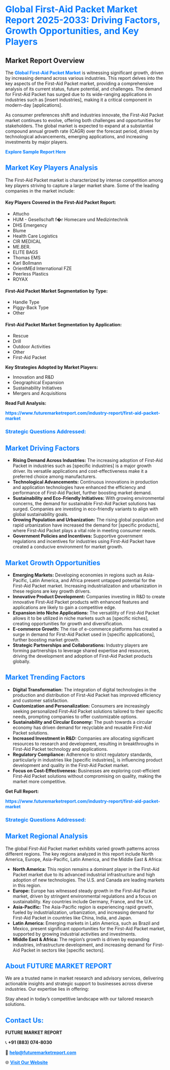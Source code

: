 <h1 style="color: #007BFF;">Global First-Aid Packet Market Report 2025-2033: Driving Factors, Growth Opportunities, and Key Players</h1>

<section id="overview">
<h2>Market Report Overview</h2>
<p>The <a href="https://www.futuremarketreport.com/industry-report/first-aid-packet-market" style="color: #007BFF; text-decoration: none;"><strong>Global First-Aid Packet Market</strong></a> is witnessing significant growth, driven by increasing demand across various industries. This report delves into the key aspects of the First-Aid Packet market, providing a comprehensive analysis of its current status, future potential, and challenges. The demand for First-Aid Packet has surged due to its wide-ranging applications in industries such as [insert industries], making it a critical component in modern-day [applications].</p>
<p>As consumer preferences shift and industries innovate, the First-Aid Packet market continues to evolve, offering both challenges and opportunities for stakeholders. The global market is expected to expand at a substantial compound annual growth rate (CAGR) over the forecast period, driven by technological advancements, emerging applications, and increasing investments by major players.</p>
</section>

<section id="overview">
<p><a href="https://www.futuremarketreport.com/request-sample/reportId=125148" style="color: #007BFF; text-decoration: none;"><strong>Explore Sample Report Here</strong></a></p>
</section>

<section id="key-players">
<h2 style="color: #007BFF;">Market Key Players Analysis</h2>
<p>The First-Aid Packet market is characterized by intense competition among key players striving to capture a larger market share. Some of the leading companies in the market include:</p>
<h4>Key Players Covered in the First-Aid Packet Report:</h4>
<ul><li>Attucho</li><li>HUM - Gesellschaft f�r Homecare und Medizintechnik</li><li>DHS Emergency</li><li>Blume</li><li>Health Care Logistics</li><li>CIR MEDICAL</li><li>ME.BER.</li><li>ELITE BAGS</li><li>Thomas EMS</li><li>Karl Bollmann</li><li>OrientMEd International FZE</li><li>Peerless Plastics</li><li>ROYAX</li></ul>
<h4>First-Aid Packet Market Segmentation by Type:</h4>
<ul><li>Handle Type</li><li>Piggy-Back Type</li><li>Other</li></ul>

<h4>First-Aid Packet Market Segmentation by Application:</h4>
<ul><li>Rescue</li><li>Drill</li><li>Outdoor Activities</li><li>Other</li><li>First-Aid Packet</li></ul>
<p><strong>Key Strategies Adopted by Market Players:</strong></p>
<ul>
<li>Innovation and R&D</li>
<li>Geographical Expansion</li>
<li>Sustainability Initiatives</li>
<li>Mergers and Acquisitions</li>
</ul>
</section>

<section>
<p><strong>Read Full Analysis: </strong></p><a href="https://www.futuremarketreport.com/industry-report/first-aid-packet-market" style="color: #007BFF; text-decoration: none;"><strong>https://www.futuremarketreport.com/industry-report/first-aid-packet-market</strong></a>
<h3 style="color: #007BFF;">Strategic Questions Addressed:</h3>
</section>

<section id="driving-factors">
<h2 style="color: #007BFF;">Market Driving Factors</h2>
<ul>
<li><strong>Rising Demand Across Industries:</strong> The increasing adoption of First-Aid Packet in industries such as [specific industries] is a major growth driver. Its versatile applications and cost-effectiveness make it a preferred choice among manufacturers.</li>
<li><strong>Technological Advancements:</strong> Continuous innovations in production and application technologies have enhanced the efficiency and performance of First-Aid Packet, further boosting market demand.</li>
<li><strong>Sustainability and Eco-Friendly Initiatives:</strong> With growing environmental concerns, the demand for sustainable First-Aid Packet solutions has surged. Companies are investing in eco-friendly variants to align with global sustainability goals.</li>
<li><strong>Growing Population and Urbanization:</strong> The rising global population and rapid urbanization have increased the demand for [specific products], where First-Aid Packet plays a vital role in meeting consumer needs.</li>
<li><strong>Government Policies and Incentives:</strong> Supportive government regulations and incentives for industries using First-Aid Packet have created a conducive environment for market growth.</li>
</ul>
</section>

<section id="growth-opportunities">
<h2 style="color: #007BFF;">Market Growth Opportunities</h2>
<ul>
<li><strong>Emerging Markets:</strong> Developing economies in regions such as Asia-Pacific, Latin America, and Africa present untapped potential for the First-Aid Packet market. Increasing industrialization and urbanization in these regions are key growth drivers.</li>
<li><strong>Innovative Product Development:</strong> Companies investing in R&D to create innovative First-Aid Packet products with enhanced features and applications are likely to gain a competitive edge.</li>
<li><strong>Expansion into Niche Applications:</strong> The versatility of First-Aid Packet allows it to be utilized in niche markets such as [specific niches], creating opportunities for growth and diversification.</li>
<li><strong>E-commerce Growth:</strong> The rise of e-commerce platforms has created a surge in demand for First-Aid Packet used in [specific applications], further boosting market growth.</li>
<li><strong>Strategic Partnerships and Collaborations:</strong> Industry players are forming partnerships to leverage shared expertise and resources, driving the development and adoption of First-Aid Packet products globally.</li>
</ul>
</section>

<section id="trending-factors">
<h2 style="color: #007BFF;">Market Trending Factors</h2>
<ul>
<li><strong>Digital Transformation:</strong> The integration of digital technologies in the production and distribution of First-Aid Packet has improved efficiency and customer satisfaction.</li>
<li><strong>Customization and Personalization:</strong> Consumers are increasingly seeking personalized First-Aid Packet solutions tailored to their specific needs, prompting companies to offer customizable options.</li>
<li><strong>Sustainability and Circular Economy:</strong> The push towards a circular economy has driven demand for recyclable and reusable First-Aid Packet solutions.</li>
<li><strong>Increased Investment in R&D:</strong> Companies are allocating significant resources to research and development, resulting in breakthroughs in First-Aid Packet technology and applications.</li>
<li><strong>Regulatory Compliance:</strong> Adherence to strict regulatory standards, particularly in industries like [specific industries], is influencing product development and quality in the First-Aid Packet market.</li>
<li><strong>Focus on Cost-Effectiveness:</strong> Businesses are exploring cost-efficient First-Aid Packet solutions without compromising on quality, making the market more competitive.</li>
</ul>
</section>

<section>
<p><strong>Get Full Report: </strong></p><a href="https://www.futuremarketreport.com/industry-report/first-aid-packet-market" style="color: #007BFF; text-decoration: none;"><strong>https://www.futuremarketreport.com/industry-report/first-aid-packet-market</strong></a>
<h3 style="color: #007BFF;">Strategic Questions Addressed:</h3>
</section>


<section id="regional-analysis">
<h2 style="color: #007BFF;">Market Regional Analysis</h2>
<p>The global First-Aid Packet market exhibits varied growth patterns across different regions. The key regions analyzed in this report include North America, Europe, Asia-Pacific, Latin America, and the Middle East & Africa:</p>
<ul>
<li><strong>North America:</strong> This region remains a dominant player in the First-Aid Packet market due to its advanced industrial infrastructure and high adoption of new technologies. The U.S. and Canada are leading markets in this region.</li>
<li><strong>Europe:</strong> Europe has witnessed steady growth in the First-Aid Packet market, driven by stringent environmental regulations and a focus on sustainability. Key countries include Germany, France, and the U.K.</li>
<li><strong>Asia-Pacific:</strong> The Asia-Pacific region is experiencing rapid growth, fueled by industrialization, urbanization, and increasing demand for First-Aid Packet in countries like China, India, and Japan.</li>
<li><strong>Latin America:</strong> Emerging markets in Latin America, such as Brazil and Mexico, present significant opportunities for the First-Aid Packet market, supported by growing industrial activities and investments.</li>
<li><strong>Middle East & Africa:</strong> The region’s growth is driven by expanding industries, infrastructure development, and increasing demand for First-Aid Packet in sectors like [specific sectors].</li>
</ul>
</section>

<footer>
<h2 style="color: #007BFF;">About FUTURE MARKET REPORT</h2>
<p>We are a trusted name in market research and advisory services, delivering actionable insights and strategic support to businesses across diverse industries. Our expertise lies in offering:</p>

<p>Stay ahead in today’s competitive landscape with our tailored research solutions.</p>

<h2 style="color: #007BFF;">Contact Us:</h2>
<p><strong>FUTURE MARKET REPORT</strong></p>
<p>📞 <strong>+91 (883) 074-8030</strong></p>
<p>📧 <strong><a href="mailto:help@futuremarketreport.com" style="color: #007BFF;">help@futuremarketreport.com</a></strong></p>
<p>🌐 <strong><a href="https://www.futuremarketreport.com/" style="color: #007BFF;">Visit Our Website</a></strong></p>
</footer>